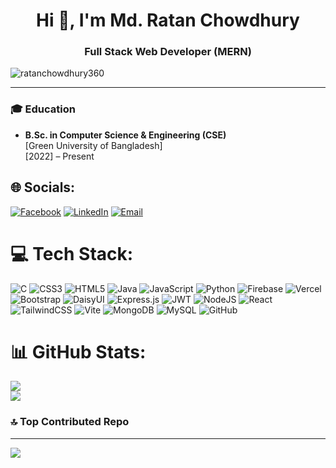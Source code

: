 <h1 align="center">Hi 👋, I'm Md. Ratan Chowdhury</h1>
<h3 align="center">Full Stack Web Developer (MERN)</h3>

<p align="left"> 
  <img src="https://komarev.com/ghpvc/?username=ratanchowdhury360&label=Profile%20views&color=0e75b6&style=flat" alt="ratanchowdhury360" /> 
</p>

---

### 🎓 Education
- **B.Sc. in Computer Science & Engineering (CSE)**  
  [Green University of Bangladesh]  
  [2022] – Present  






## 🌐 Socials:
[![Facebook](https://img.shields.io/badge/Facebook-%231877F2.svg?logo=Facebook&logoColor=white)](https://facebook.com/ratanchowdhury360) 
[![LinkedIn](https://img.shields.io/badge/LinkedIn-%230077B5.svg?logo=linkedin&logoColor=white)](https://linkedin.com/in/ratanchowdhury360) 
[![Email](https://img.shields.io/badge/Email-D14836?logo=gmail&logoColor=white)](mailto:ratanchowdhury169@gmail.com) 

# 💻 Tech Stack:
![C](https://img.shields.io/badge/c-%2300599C.svg?style=for-the-badge&logo=c&logoColor=white) 
![CSS3](https://img.shields.io/badge/css3-%231572B6.svg?style=for-the-badge&logo=css3&logoColor=white) 
![HTML5](https://img.shields.io/badge/html5-%23E34F26.svg?style=for-the-badge&logo=html5&logoColor=white) 
![Java](https://img.shields.io/badge/java-%23ED8B00.svg?style=for-the-badge&logo=openjdk&logoColor=white) 
![JavaScript](https://img.shields.io/badge/javascript-%23323330.svg?style=for-the-badge&logo=javascript&logoColor=%23F7DF1E) 
![Python](https://img.shields.io/badge/python-3670A0?style=for-the-badge&logo=python&logoColor=ffdd54) 
![Firebase](https://img.shields.io/badge/firebase-%23039BE5.svg?style=for-the-badge&logo=firebase) 
![Vercel](https://img.shields.io/badge/vercel-%23000000.svg?style=for-the-badge&logo=vercel&logoColor=white) 
![Bootstrap](https://img.shields.io/badge/bootstrap-%238511FA.svg?style=for-the-badge&logo=bootstrap&logoColor=white) 
![DaisyUI](https://img.shields.io/badge/daisyui-5A0EF8?style=for-the-badge&logo=daisyui&logoColor=white) 
![Express.js](https://img.shields.io/badge/express.js-%23404d59.svg?style=for-the-badge&logo=express&logoColor=%2361DAFB) 
![JWT](https://img.shields.io/badge/JWT-black?style=for-the-badge&logo=JSON%20web%20tokens) 
![NodeJS](https://img.shields.io/badge/node.js-6DA55F?style=for-the-badge&logo=node.js&logoColor=white) 
![React](https://img.shields.io/badge/react-%2320232a.svg?style=for-the-badge&logo=react&logoColor=%2361DAFB) 
![TailwindCSS](https://img.shields.io/badge/tailwindcss-%2338B2AC.svg?style=for-the-badge&logo=tailwind-css&logoColor=white) 
![Vite](https://img.shields.io/badge/vite-%23646CFF.svg?style=for-the-badge&logo=vite&logoColor=white) 
![MongoDB](https://img.shields.io/badge/MongoDB-%234ea94b.svg?style=for-the-badge&logo=mongodb&logoColor=white) 
![MySQL](https://img.shields.io/badge/mysql-4479A1.svg?style=for-the-badge&logo=mysql&logoColor=white) 
![GitHub](https://img.shields.io/badge/github-%23121011.svg?style=for-the-badge&logo=github&logoColor=white)


# 📊 GitHub Stats:


![](https://streak-stats.demolab.com?user=ratanchowdhury360&theme=dark&hide_border=false)<br/>
![](https://github-readme-stats.vercel.app/api/top-langs/?username=ratanchowdhury360&theme=dark&hide_border=false&include_all_commits=true&count_private=true&layout=compact&cache_seconds=1800)

### 🔝 Top Contributed Repo


---
[![](https://visitcount.itsvg.in/api?id=ratanchowdhury360&icon=0&color=0)](https://visitcount.itsvg.in)

<!-- Proudly created with GPRM ( https://gprm.itsvg.in ) -->
